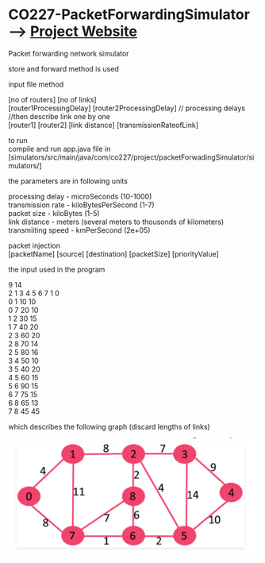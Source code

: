 # CO227-PacketForwardingSimulator -->     <a href="https://hiruna72.github.io/CO227-PacketForwardingSimulator/">Project Website</a> 
Packet forwarding network simulator   

store and forward method is used  

input file method

[no of routers] [no of links]  
[router1ProcessingDelay] [router2ProcessingDelay]  // processing delays   
//then describe link one by one  
[router1] [router2] [link distance] [transmissionRateofLink]  

to run  
compile and run app.java file in  
[simulators/src/main/java/com/co227/project/packetForwadingSimulator/simulators/]


the parameters are in following units

processing delay   - microSeconds  	    (10-1000)  
transmission rate  - kiloBytesPerSecond	(1-7)  
packet size 	     - kiloBytes		      (1-5)  	  
link distance 	   - meters		          (several meters to thousonds of kilometers)  
transmiiting speed - kmPerSecond		    (2e+05)   


packet injection  
[packetName] [source] [destination] [packetSize] [priorityValue]


the input used in the program  

9 14  
2 1 3 4 5 6 7 1 0  
0 1 10 10  
0 7 20 10  
1 2 30 15  
1 7 40 20  
2 3 60 20  
2 8 70 14  
2 5 80 16  
3 4 50 10  
3 5 40 20  
4 5 60 15  
5 6 90 15  
6 7 75 15  
6 8 65 13  
7 8 45 45  

which describes the following graph (discard lengths of links)

![Alt text](/simulators/src/main/java/com/co227/project/packetForwadingSimulator/simulators/graph.PNG?raw=true "exampleGraph")
